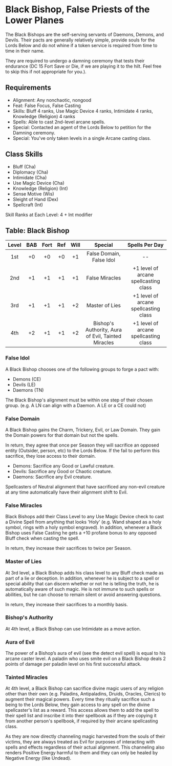 # Black Bishop, False Priests of the Lower Planes	
	
The Black Bishops are the self-serving servants of Daemons, Demons, and Devils. Their pacts are generally relatively simple, provide souls for the Lords Below and do not whine if a token service is required from time to time in their name.

They are required to undergo a damning ceremony that tests their endurance (DC 15 Fort Save or Die, if we are playing it to the hilt. Feel free to skip this if not appropriate for you.).

## Requirements
 * Alignment: Any nonchaotic, nongood
 * Feat: False Focus, False Casting
 * Skills: Bluff 4 ranks, Use Magic Device 4 ranks, Intimidate 4 ranks, Knowledge (Religion) 4 ranks
 * Spells: Able to cast 2nd-level arcane spells.
 * Special: Contacted an agent of the Lords Below to petition for the Damning ceremony.
 * Special: You've only taken levels in a single Arcane casting class.


## Class Skills
 * Bluff (Cha)
 * Diplomacy (Cha)
 * Intimidate (Cha)
 * Use Magic Device (Cha)
 * Knowledge (Religion) (Int)
 * Sense Motive (Wis)
 * Sleight of Hand (Dex)
 * Spellcraft (Int)

Skill Ranks at Each Level: 4 + Int modifier

## Table: Black Bishop

| Level| BAB |Fort|Ref |Will| Special  | Spells Per Day |
|:----:|:---:|:--:|:--:|:--:|:----:|:----:|
| 1st  | +0  | +0 | +0 | +1 | False Domain, False Idol | -- |
| 2nd  | +1  | +1 | +1 | +1 | False Miracles | +1 level of arcane spellcasting class |
| 3rd  | +1  | +1 | +1 | +2 | Master of Lies | +1 level of arcane spellcasting class |
| 4th  | +2  | +1 | +1 | +2 | Bishop's Authority, Aura of Evil, Tainted Miracles | +1 level of arcane spellcasting class |

### False Idol

A Black Bishop chooses one of the following groups to forge a pact with:
* Demons (CE)
* Devils (LE)
* Daemons (TN)

The Black Bishop's alignment must be within one step of their chosen group. (e.g. A LN can align with a Daemon. A LE or a CE could not)

### False Domain

A Black Bishop gains the Charm, Trickery, Evil, or Law Domain. They gain the Domain powers for that domain but not the spells.

In return, they agree that once per Season they will sacrifice an opposed entity (Outsider, person, etc) to the Lords Below. If the fail to perform this sacrifice, they lose access to their domain.

 * Demons: Sacrifice any Good or Lawful creature.
 * Devils: Sacrifice any Good or Chaotic creature.
 * Daemons: Sacrifice any Evil creature.

Spellcasters of Neutral alignment that have sacrificed any non-evil creature at any time automatically have their alignment shift to Evil.

### False Miracles

Black Bishops add their Class Level to any Use Magic Device check to cast a Divine Spell from anything that looks 'Holy' (e.g. Wand shaped as a holy symbol, rings with a holy symbol engraved). In addition, whenever a Black Bishop uses False Casting he gets a +10 profane bonus to any opposed Bluff check when casting the spell.

In return, they increase their sacrifices to twice per Season.

### Master of Lies

At 3rd level, a Black Bishop adds his class level to any Bluff check made as part of a lie or deception. In addition, whenever he is subject to a spell or special ability that can discern whether or not he is telling the truth, he is automatically aware of such magic. He is not immune to such spells or abilities, but he can choose to remain silent or avoid answering questions.

In return, they increase their sacrifices to a monthly basis.

### Bishop's Authority

At 4th level, a Black Bishop can use Intimidate as a move action.


### Aura of Evil
The power of a Bishop’s aura of evil (see the detect evil spell) is equal to his arcane caster level. A paladin who uses smite evil on a Black Bishop deals 2 points of damage per paladin level on his first successful attack.

### Tainted Miracles

At 4th level, a Black Bishop can sacrifice divine magic users of any religion other than their own (e.g. Paladins, Antipaladins, Druids, Oracles, Clerics) to augment their magical powers. Every time they ritually sacrifice such a being to the Lords Below, they gain access to any spell on the divine spellcaster's list as a reward. This access allows them to add the spell to their spell list and inscribe it into their spellbook as if they are copying it from another person's spellbook, if required by their arcane spellcasting class.

As they are now directly channeling magic harvested from the souls of their victims, they are always treated as Evil for purposes of interacting with spells and effects regardless of their actual alignment. This channeling also renders Positive Energy harmful to them and they can only be healed by Negative Energy (like Undead).
